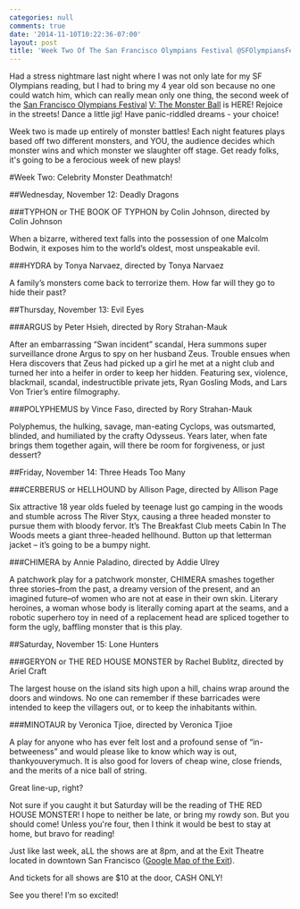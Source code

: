 ```yaml
---
categories: null
comments: true
date: '2014-11-10T10:22:36-07:00'
layout: post
title: 'Week Two Of The San Francisco Olympians Festival @SFOlympiansFest #sfolympians5'
---
```


Had a stress nightmare last night where I was not only late for my SF Olympians reading, but I had to bring my 4 year old son because no one could watch him, which can really mean only one thing,
the second week of the [San Francisco Olympians Festival](http://www.sfolympians.com/) [V: The Monster Ball](https://www.facebook.com/events/464860963653893/?ref=5) is HERE! Rejoice in the streets! Dance a little jig! Have panic-riddled dreams - your choice! 

Week two is made up entirely of monster battles! Each night features plays based off two different monsters, and YOU, the audience decides which monster wins and which monster we slaughter off stage. Get ready folks, it's going to be a ferocious week of new plays!

#Week Two: Celebrity Monster Deathmatch!

##Wednesday, November 12: Deadly Dragons

###TYPHON or THE BOOK OF TYPHON by Colin Johnson, directed by Colin Johnson

When a bizarre, withered text falls into the possession of one Malcolm Bodwin, it exposes him to the world’s oldest, most unspeakable evil.

###HYDRA by Tonya Narvaez, directed by Tonya Narvaez

A family’s monsters come back to terrorize them. How far will they go to hide their past?

##Thursday, November 13: Evil Eyes

###ARGUS by Peter Hsieh, directed by Rory Strahan-Mauk

After an embarrassing “Swan incident” scandal, Hera summons super surveillance drone Argus to spy on her husband Zeus. Trouble ensues when Hera discovers that Zeus had picked up a girl he met at a night club and turned her into a heifer in order to keep her hidden. Featuring sex, violence, blackmail, scandal, indestructible private jets, Ryan Gosling Mods, and Lars Von Trier’s entire filmography.

###POLYPHEMUS by Vince Faso, directed by Rory Strahan-Mauk

Polyphemus, the hulking, savage, man-eating Cyclops, was outsmarted, blinded, and humiliated by the crafty Odysseus. Years later, when fate brings them together again, will there be room for forgiveness, or just dessert?

##Friday, November 14: Three Heads Too Many

###CERBERUS or HELLHOUND by Allison Page, directed by Allison Page

Six attractive 18 year olds fueled by teenage lust go camping in the woods and stumble across The River Styx, causing a three headed monster to pursue them with bloody fervor. It’s The Breakfast Club meets Cabin In The Woods meets a giant three-headed hellhound. Button up that letterman jacket – it’s going to be a bumpy night.

###CHIMERA by Annie Paladino, directed by Addie Ulrey

A patchwork play for a patchwork monster, CHIMERA smashes together three stories–from the past, a dreamy version of the present, and an imagined future–of women who are not at ease in their own skin. Literary heroines, a woman whose body is literally coming apart at the seams, and a robotic superhero toy in need of a replacement head are spliced together to form the ugly, baffling monster that is this play.

##Saturday, November 15: Lone Hunters

###GERYON or THE RED HOUSE MONSTER by Rachel Bublitz, directed by Ariel Craft

The largest house on the island sits high upon a hill, chains wrap around the doors and windows. No one can remember if these barricades were intended to keep the villagers out, or to keep the inhabitants within.

###MINOTAUR by Veronica Tjioe, directed by Veronica Tjioe

A play for anyone who has ever felt lost and a profound sense of “in-betweeness” and would please like to know which way is out, thankyouverymuch. It is also good for lovers of cheap wine, close friends, and the merits of a nice ball of string.

Great line-up, right?

Not sure if you caught it but Saturday will be the reading of THE RED HOUSE MONSTER! I hope to neither be late, or bring my rowdy son. But you should come! Unless you're four, then I think it would be best to stay at home, but bravo for reading!

Just like last week, aLL the shows are at 8pm, and at the Exit Theatre located in downtown San Francisco ([Google Map of the Exit](https://www.google.com/maps/place/Exit+Theatre/@37.784382,-122.410236,15z/data=!4m2!3m1!1s0x0:0xff033a4836b97ed8?sa=X&ei=oENaVNfZM-nqiQKU1IDABw&ved=0CIcBEPwSMAs)).

And tickets for all shows are $10 at the door, CASH ONLY!

See you there! I'm so excited!